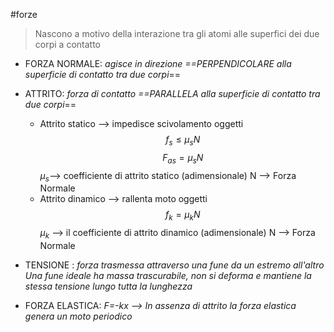 #forze 

>Nascono a motivo della interazione tra gli atomi alle superfici dei due corpi a contatto


- FORZA NORMALE: _agisce in direzione ==PERPENDICOLARE alla superficie di contatto tra due corpi_== 

- ATTRITO: _forza di contatto ==PARALLELA alla superficie di contatto tra due corpi_==	
	- Attrito statico --> impedisce scivolamento oggetti
		$$f_s \leq \mu_s  N$$$$F_{as} = \mu_s  N$$
		$\mu_s$--> coefficiente di attrito statico (adimensionale)
		N --> Forza Normale
	- Attrito dinamico --> rallenta moto oggetti
		$$f_k = \mu_k  N$$
		$\mu_k$ --> il coefficiente di attrito dinamico (adimensionale)
		N --> Forza Normale



- TENSIONE : _forza trasmessa attraverso una fune da un estremo all'altro_
	_Una fune ideale ha massa trascurabile, non si deforma e mantiene la stessa tensione lungo tutta la lunghezza_
	
	


- FORZA ELASTICA: _F=-kx --> In assenza di attrito la forza elastica genera un moto periodico_
